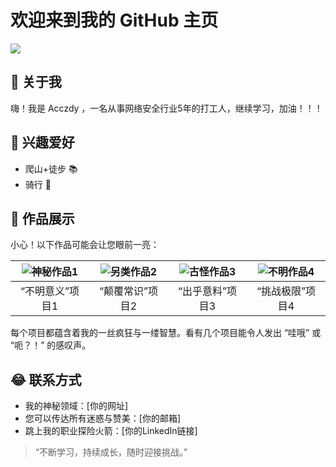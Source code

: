 # 欢迎来到我的 GitHub 主页
  <div>
    <a href="https://blog.sunguoqi.com/">
      <img src="https://readme-typing-svg.demolab.com?font=Fira+Code&pause=1000&width=435&lines=console.log(%22Hello%2C%20World%22);Hello!&center=true&size=27" />
    </a>
  </div>

## 🌟 关于我

嗨！我是 Acczdy ，一名从事网络安全行业5年的打工人，继续学习，加油！！！

## 🎉 兴趣爱好

- 爬山+徒步 📚
- 骑行 🤖


## 🚀 作品展示

小心！以下作品可能会让您眼前一亮：

| ![神秘作品1](https://via.placeholder.com/150) | ![另类作品2](https://via.placeholder.com/150) | ![古怪作品3](https://via.placeholder.com/150) | ![不明作品4](https://via.placeholder.com/150) |
|:---------------------------------------------:|:---------------------------------------------:|:---------------------------------------------:|:---------------------------------------------:|
| “不明意义”项目1                          | “颠覆常识”项目2                          | “出乎意料”项目3                          | “挑战极限”项目4                          |

每个项目都蕴含着我的一丝疯狂与一缕智慧。看有几个项目能令人发出 “哇哦” 或 “呃？！” 的感叹声。

## 😂 联系方式

- 我的神秘领域：[你的网址]
- 您可以传达所有迷惑与赞美：[你的邮箱]
- 跳上我的职业探险火箭：[你的LinkedIn链接]

> “不断学习，持续成长，随时迎接挑战。”
